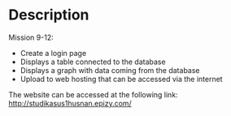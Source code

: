 # Description

Mission 9-12:
- Create a login page
- Displays a table connected to the database
- Displays a graph with data coming from the database
- Upload to web hosting that can be accessed via the internet

The website can be accessed at the following link: http://studikasus1husnan.epizy.com/
